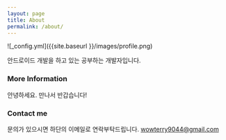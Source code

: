 ```yaml
---
layout: page
title: About
permalink: /about/
---
```


![_config.yml]({{site.baseurl }}/images/profile.png)

안드로이드 개발을 하고 있는 공부하는 개발자입니다.

### More Information

안녕하세요. 만나서 반갑습니다!


### Contact me

문의가 있으시면 하단의 이메일로 연락부탁드립니다.
[wowterry9044@gmail.com](mailto:wowterry9044@gmail.com)
